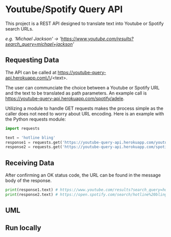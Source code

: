 # Youtube/Spotify Query API

This project is a REST API designed to translate text into Youtube or Spotify search URLs. 

*e.g. 'Michael Jackson' -> 'https://www.youtube.com/results?search_query=michael+jackson'*



## Requesting Data

The API can be called at https://youtube-query-api.herokuapp.com\/\<service>/\<text>. 

The user can communciate the choice between a Youtube or Spotify 
URL and the text to be translated as path parameters. An example call is https://youtube-query-api.herokuapp.com/spotify/adele.

Utilizing a module to handle GET requests makes the process simple as the caller does not need to worry about URL encoding. Here is an example with the 
Python requests module:

```python
import requests

text = 'hotline bling'
response1 = requests.get('https://youtube-query-api.herokuapp.com/youtube/'+ text)
response2 = requests.get('https://youtube-query-api.herokuapp.com/spotify/'+ text)
```

## Receiving Data

After confirming an OK status code, the URL can be found in the message body of the response. 


```python 
print(response1.text) # https://www.youtube.com/results?search_query=hotline+bling
print(response2.text) # https://open.spotify.com/search/hotline%20bling
```

## UML

## Run locally